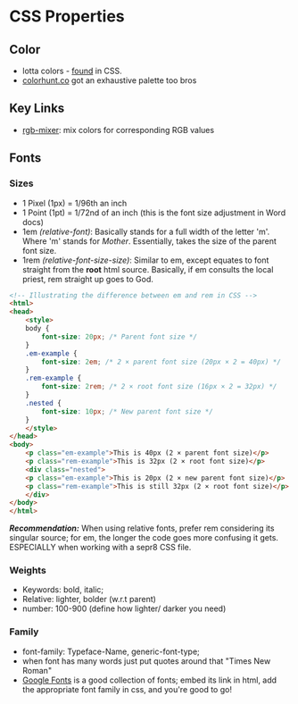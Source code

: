 # CSS Properties

## Color

- lotta colors - [found](https://developer.mozilla.org/en-US/docs/Web/CSS/named-color) in CSS.
- [colorhunt.co](colorhunt.co) got an exhaustive palette too bros

## Key Links

- [rgb-mixer](https://www.csfieldguide.org.nz/en/interactives/rgb-mixer/): mix colors for corresponding RGB values

## Fonts

### Sizes

- 1 Pixel (1px) = 1/96th an inch
- 1 Point (1pt) = 1/72nd of an inch (this is the font size adjustment in Word docs)
- 1em *(relative-font)*: Basically stands for a full width of the letter 'm'. Where 'm' stands for *Mother*.
  Essentially, takes the size of the parent font size.
- 1rem *(relative-font-size-size)*: Similar to em, except equates to font straight from the **root** html source. Basically, if em consults the local priest, rem straight up goes to God.

```html
<!-- Illustrating the difference between em and rem in CSS -->
<html>
<head>
    <style>
    body {
        font-size: 20px; /* Parent font size */
    }
    .em-example {
        font-size: 2em; /* 2 × parent font size (20px × 2 = 40px) */
    }
    .rem-example {
        font-size: 2rem; /* 2 × root font size (16px × 2 = 32px) */
    }
    .nested {
        font-size: 10px; /* New parent font size */
    }
    </style>
</head>
<body>
    <p class="em-example">This is 40px (2 × parent font size)</p>
    <p class="rem-example">This is 32px (2 × root font size)</p>
    <div class="nested">
    <p class="em-example">This is 20px (2 × new parent font size)</p>
    <p class="rem-example">This is still 32px (2 × root font size)</p>
    </div>
</body>
</html>
```

***Recommendation:***
When using relative fonts, prefer rem considering its singular source; for em, the longer the code goes more confusing it gets. ESPECIALLY when working with a sepr8 CSS file.

### Weights

- Keywords: bold, italic;
- Relative: lighter, bolder (w.r.t parent)
- number: 100-900 (define how lighter/ darker you need)

### Family

- font-family: Typeface-Name, generic-font-type;
- when font has many words just put quotes around that "Times New Roman"
- [Google Fonts](https://fonts.google.com/) is a good collection of fonts; embed its link in html, add the appropriate font family in css, and you're good to go!
